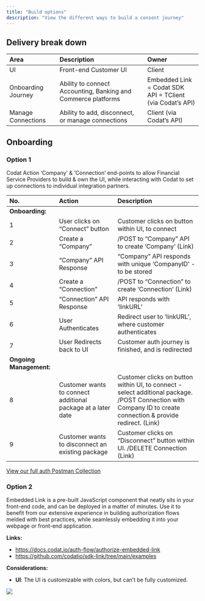 ```yaml
---
title: "Build options"
description: "View the different ways to build a consent journey"
---
```


## Delivery break down

| Area | Description | Owner |
| :- | :- | :-|
| UI | Front-end Customer UI | Client |
| Onboarding Journey | Ability to connect Accounting, Banking and Commerce platforms |  Embedded Link = Codat SDK <br /> API = TClient (via Codat’s API)  |
| Manage Connections | Ability to add, disconnect, or manage connections | Client (via Codat’s API) |


## Onboarding

### Option 1

Codat Action ‘Company’ & ‘Connection’ end-points to allow Financial Service Providers to build & own the UI, while interacting with Codat to set up connections to individual integration partners.

| No. | Action | Description |
| :- | :- | :-|
| **Onboarding:** |
| 1  | User clicks on “Connect” button | Customer clicks on button within UI, to connect |
| 2  | Create a “Company” | /POST to “Company” API to create ‘Company’ (Link) |
| 3  | “Company” API Response | “Company” API responds with unique ‘CompanyID’ - to be stored |
| 4  | Create a “Connection” | /POST to “Connection” to create ‘Connection’ (Link) |
| 5  | “Connection” API Response | API responds with ‘linkURL’ |
| 6  | User Authenticates | Redirect user to ‘linkURL’, where customer authenticates |
| 7  | User Redirects back to UI |Customer auth journey is finished, and is redirected |
| **Ongoing Management:** |
| 8  | Customer wants to connect additional package at a later date | Customer clicks on button within UI, to connect - select additional package. /POST Connection with Company ID to create connection & provide redirect.  (Link) |
| 9  | Customer wants to disconnect an existing package | Customer clicks on “Disconnect” button within UI. /DELETE Connection (Link) |



[View our full auth Postman Collection](https://postman.codat.io/#bf371ef9-5d2c-4755-8f45-01c9a6fc467f)


### Option 2

Embedded Link is a pre-built JavaScript component that neatly sits in your front-end code, and can be deployed in a matter of minutes. 
Use it to benefit from our extensive experience in building authorization flows melded with best practices, while seamlessly embedding it into your webpage or front-end application.

**Links:**

* https://docs.codat.io/auth-flow/authorize-embedded-link
* https://github.com/codatio/sdk-link/tree/main/examples

**Considerations:**
* **UI**: The UI is customizable with colors, but can’t be fully customized.

![](/img/auth-flow/embedded-link-selection.png)